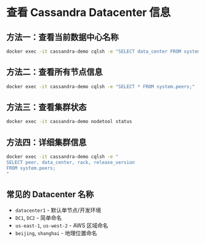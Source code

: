 # 查看 Cassandra Datacenter 信息

## 方法一：查看当前数据中心名称
```bash
docker exec -it cassandra-demo cqlsh -e "SELECT data_center FROM system.local;"
```

## 方法二：查看所有节点信息
```bash
docker exec -it cassandra-demo cqlsh -e "SELECT * FROM system.peers;"
```

## 方法三：查看集群状态
```bash
docker exec -it cassandra-demo nodetool status
```

## 方法四：详细集群信息
```bash
docker exec -it cassandra-demo cqlsh -e "
SELECT peer, data_center, rack, release_version 
FROM system.peers;
"
```

## 常见的 Datacenter 名称
- `datacenter1` - 默认单节点/开发环境
- `DC1`, `DC2` - 简单命名
- `us-east-1`, `us-west-2` - AWS 区域命名
- `beijing`, `shanghai` - 地理位置命名
